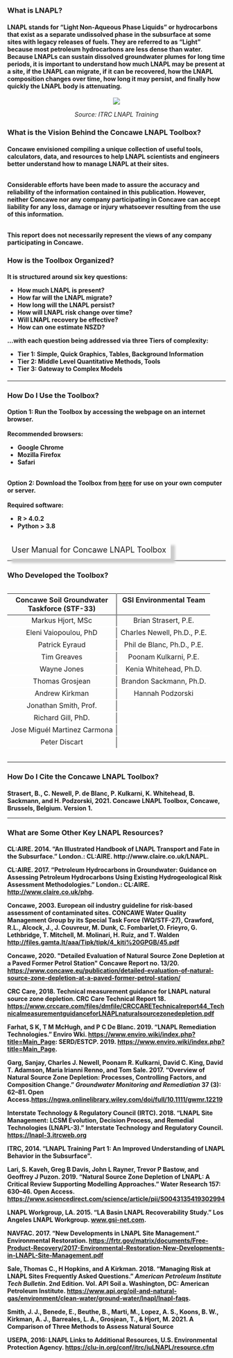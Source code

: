 
<h3><b> What is LNAPL? </b></h3> 

<h4>LNAPL stands for “Light Non-Aqueous Phase Liquids” or hydrocarbons that exist as a separate undissolved phase in the subsurface at some sites with legacy releases of fuels. They are referred to as “Light” because most petroleum hydrocarbons are less dense than water. Because LNAPLs can sustain dissolved groundwater plumes for long time periods, it is important to understand how much LNAPL may be present at a site, if the LNAPL can migrate, if it can be recovered, how the LNAPL composition changes over time, how long it may persist, and finally how quickly the LNAPL body is attenuating.</h4>

<p align="center">
<img src="./01_LNAPL-Overview/Picture1.jpg">
</p>
<p style="text-align: center;"> <i> Source: ITRC LNAPL Training </i> </p>

<h3><b>What is the Vision Behind the Concawe LNAPL Toolbox?</b></h3>

<h4>Concawe envisioned compiling a unique collection of useful tools, calculators, data, and resources to help LNAPL scientists and engineers better understand how to manage LNAPL at their sites.<br><br>

Considerable efforts have been made to assure the accuracy and reliability of the information contained in this publication. However, neither Concawe nor any company participating in Concawe can accept liability for any loss, damage or injury whatsoever resulting from the use of this information. <br><br>

This report does not necessarily represent the views of any company participating in Concawe.</h4>

<h3><b>How is the Toolbox Organized?</b></h3>

<h4>It is structured around six key questions:
<ul>
  <li>How much LNAPL is present?</li>
  <li>How far will the LNAPL migrate?</li>
  <li>How long will the LNAPL persist?</li>
  <li>How will LNAPL risk change over time?</li>
  <li>Will LNAPL recovery be effective?</li>
  <li>How can one estimate NSZD?</li>
</ul>

…with each question being addressed via three Tiers of complexity:
<ul>
  <li>Tier 1:  Simple, Quick Graphics, Tables, Background Information</li>
  <li>Tier 2:  Middle Level Quantitative Methods, Tools</li>
  <li>Tier 3:  Gateway to Complex Models</li>
</ul></h4>

<hr class="featurette-divider">

<h3><b>How Do I Use the Toolbox?</b></h3>

<h4>Option 1: Run the Toolbox by accessing the webpage on an internet browser.<br><br>
Recommended browsers:
<ul>
  <li>Google Chrome</li>
  <li>Mozilla Firefox</li>
  <li>Safari</li>
</ul>

<br>
Option 2: Download the Toolbox from <a href="https://github.com/concawe/LNAPL-Toolbox-" download>here</a> for use on your own computer or server.<br><br>
Required software: 
<ul>
  <li>R > 4.0.2 </li>
  <li>Python > 3.8 </li>
</ul>
</h4>

<br>
    <a class="btn btn-lg btn-primary" style = "white-space: normal; text-align:center; align-items: center; height:100px; width:170px; font-size: 18px; padding: 10px 10px; box-shadow: 10px 10px 5px #ccc;" onclick="window.open('https://www.concawe.eu/wp-content/uploads/Rpt_5-22.pdf')" role="button">User Manual for Concawe 
LNAPL Toolbox </a>


<hr class="featurette-divider">

<h3><b>Who Developed the Toolbox?</b></h3>
<div id="n_table" class="shiny-html-output shiny-bound-output"><style>html {
  font-family: -apple-system, BlinkMacSystemFont, 'Segoe UI', Roboto, Oxygen, Ubuntu, Cantarell, 'Helvetica Neue', 'Fira Sans', 'Droid Sans', Arial, sans-serif;
}

#uzzhigkccv .gt_table {
  display: table;
  border-collapse: collapse;
  margin-left: auto;
  margin-right: auto;
  color: #333333;
  font-size: 16px;
  font-weight: normal;
  font-style: normal;
  background-color: #FFFFFF;
  width: auto;
  border-top-style: solid;
  border-top-width: 3px;
  border-top-color: #D3D3D3;
  border-right-style: solid;
  border-right-width: 3px;
  border-right-color: #D3D3D3;
  border-bottom-style: solid;
  border-bottom-width: 3px;
  border-bottom-color: #D3D3D3;
  border-left-style: solid;
  border-left-width: 3px;
  border-left-color: #D3D3D3;
}

#uzzhigkccv .gt_heading {
  background-color: #FFFFFF;
  text-align: center;
  border-bottom-color: #FFFFFF;
  border-left-style: none;
  border-left-width: 1px;
  border-left-color: #D3D3D3;
  border-right-style: none;
  border-right-width: 1px;
  border-right-color: #D3D3D3;
}

#uzzhigkccv .gt_title {
  color: #333333;
  font-size: 125%;
  font-weight: initial;
  padding-top: 4px;
  padding-bottom: 4px;
  border-bottom-color: #FFFFFF;
  border-bottom-width: 0;
}

#uzzhigkccv .gt_subtitle {
  color: #333333;
  font-size: 85%;
  font-weight: initial;
  padding-top: 0;
  padding-bottom: 4px;
  border-top-color: #FFFFFF;
  border-top-width: 0;
}

#uzzhigkccv .gt_bottom_border {
  border-bottom-style: solid;
  border-bottom-width: 2px;
  border-bottom-color: #D3D3D3;
}

#uzzhigkccv .gt_col_headings {
  border-top-style: solid;
  border-top-width: 2px;
  border-top-color: #D3D3D3;
  border-bottom-style: solid;
  border-bottom-width: 2px;
  border-bottom-color: #D3D3D3;
  border-left-style: none;
  border-left-width: 1px;
  border-left-color: #D3D3D3;
  border-right-style: none;
  border-right-width: 1px;
  border-right-color: #D3D3D3;
}

#uzzhigkccv .gt_col_heading {
  color: #333333;
  background-color: #FFFFFF;
  font-size: 100%;
  font-weight: normal;
  text-transform: inherit;
  border-left-style: none;
  border-left-width: 1px;
  border-left-color: #D3D3D3;
  border-right-style: none;
  border-right-width: 1px;
  border-right-color: #D3D3D3;
  vertical-align: bottom;
  padding-top: 5px;
  padding-bottom: 6px;
  padding-left: 5px;
  padding-right: 5px;
  overflow-x: hidden;
}

#uzzhigkccv .gt_column_spanner_outer {
  color: #333333;
  background-color: #FFFFFF;
  font-size: 100%;
  font-weight: normal;
  text-transform: inherit;
  padding-top: 0;
  padding-bottom: 0;
  padding-left: 4px;
  padding-right: 4px;
}

#uzzhigkccv .gt_column_spanner_outer:first-child {
  padding-left: 0;
}

#uzzhigkccv .gt_column_spanner_outer:last-child {
  padding-right: 0;
}

#uzzhigkccv .gt_column_spanner {
  border-bottom-style: solid;
  border-bottom-width: 2px;
  border-bottom-color: #D3D3D3;
  vertical-align: bottom;
  padding-top: 5px;
  padding-bottom: 6px;
  overflow-x: hidden;
  display: inline-block;
  width: 100%;
}

#uzzhigkccv .gt_group_heading {
  padding: 8px;
  color: #333333;
  background-color: #FFFFFF;
  font-size: 100%;
  font-weight: initial;
  text-transform: inherit;
  border-top-style: solid;
  border-top-width: 2px;
  border-top-color: #D3D3D3;
  border-bottom-style: solid;
  border-bottom-width: 2px;
  border-bottom-color: #D3D3D3;
  border-left-style: none;
  border-left-width: 1px;
  border-left-color: #D3D3D3;
  border-right-style: none;
  border-right-width: 1px;
  border-right-color: #D3D3D3;
  vertical-align: middle;
}

#uzzhigkccv .gt_empty_group_heading {
  padding: 0.5px;
  color: #333333;
  background-color: #FFFFFF;
  font-size: 100%;
  font-weight: initial;
  border-top-style: solid;
  border-top-width: 2px;
  border-top-color: #D3D3D3;
  border-bottom-style: solid;
  border-bottom-width: 2px;
  border-bottom-color: #D3D3D3;
  vertical-align: middle;
}

#uzzhigkccv .gt_from_md > :first-child {
  margin-top: 0;
}

#uzzhigkccv .gt_from_md > :last-child {
  margin-bottom: 0;
}

#uzzhigkccv .gt_row {
  padding-top: 8px;
  padding-bottom: 8px;
  padding-left: 5px;
  padding-right: 5px;
  margin: 10px;
  border-top-style: solid;
  border-top-width: 1px;
  border-top-color: #D3D3D3;
  border-left-style: none;
  border-left-width: 1px;
  border-left-color: #D3D3D3;
  border-right-style: none;
  border-right-width: 1px;
  border-right-color: #D3D3D3;
  vertical-align: middle;
  overflow-x: hidden;
}

#uzzhigkccv .gt_stub {
  color: #333333;
  background-color: #FFFFFF;
  font-size: 100%;
  font-weight: initial;
  text-transform: inherit;
  border-right-style: solid;
  border-right-width: 2px;
  border-right-color: #D3D3D3;
  padding-left: 12px;
}

#uzzhigkccv .gt_summary_row {
  color: #333333;
  background-color: #FFFFFF;
  text-transform: inherit;
  padding-top: 8px;
  padding-bottom: 8px;
  padding-left: 5px;
  padding-right: 5px;
}

#uzzhigkccv .gt_first_summary_row {
  padding-top: 8px;
  padding-bottom: 8px;
  padding-left: 5px;
  padding-right: 5px;
  border-top-style: solid;
  border-top-width: 2px;
  border-top-color: #D3D3D3;
}

#uzzhigkccv .gt_grand_summary_row {
  color: #333333;
  background-color: #FFFFFF;
  text-transform: inherit;
  padding-top: 8px;
  padding-bottom: 8px;
  padding-left: 5px;
  padding-right: 5px;
}

#uzzhigkccv .gt_first_grand_summary_row {
  padding-top: 8px;
  padding-bottom: 8px;
  padding-left: 5px;
  padding-right: 5px;
  border-top-style: double;
  border-top-width: 6px;
  border-top-color: #D3D3D3;
}

#uzzhigkccv .gt_striped {
  background-color: rgba(128, 128, 128, 0.05);
}

#uzzhigkccv .gt_table_body {
  border-top-style: solid;
  border-top-width: 2px;
  border-top-color: #D3D3D3;
  border-bottom-style: solid;
  border-bottom-width: 2px;
  border-bottom-color: #D3D3D3;
}

#uzzhigkccv .gt_footnotes {
  color: #333333;
  background-color: #FFFFFF;
  border-bottom-style: none;
  border-bottom-width: 2px;
  border-bottom-color: #D3D3D3;
  border-left-style: none;
  border-left-width: 2px;
  border-left-color: #D3D3D3;
  border-right-style: none;
  border-right-width: 2px;
  border-right-color: #D3D3D3;
}

#uzzhigkccv .gt_footnote {
  margin: 0px;
  font-size: 90%;
  padding: 4px;
}

#uzzhigkccv .gt_sourcenotes {
  color: #333333;
  background-color: #FFFFFF;
  border-bottom-style: none;
  border-bottom-width: 2px;
  border-bottom-color: #D3D3D3;
  border-left-style: none;
  border-left-width: 2px;
  border-left-color: #D3D3D3;
  border-right-style: none;
  border-right-width: 2px;
  border-right-color: #D3D3D3;
}

#uzzhigkccv .gt_sourcenote {
  font-size: 90%;
  padding: 4px;
}

#uzzhigkccv .gt_left {
  text-align: left;
}

#uzzhigkccv .gt_center {
  text-align: center;
}

#uzzhigkccv .gt_right {
  text-align: right;
  font-variant-numeric: tabular-nums;
}

#uzzhigkccv .gt_font_normal {
  font-weight: normal;
}

#uzzhigkccv .gt_font_bold {
  font-weight: bold;
}

#uzzhigkccv .gt_font_italic {
  font-style: italic;
}

#uzzhigkccv .gt_super {
  font-size: 65%;
}

#uzzhigkccv .gt_footnote_marks {
  font-style: italic;
  font-size: 65%;
}
</style>
<div id="uzzhigkccv" style="overflow-x:auto;overflow-y:auto;width:auto;height:auto;"><table align="left" class="gt_table">
  
  <thead class="gt_col_headings">
    <tr>
      <th class="gt_col_heading gt_columns_bottom_border gt_left" rowspan="1" colspan="1" style="text-align: center; font-weight: bold; border-right-width: 2px; border-right-style: solid; border-right-color: grey;">Concawe Soil Groundwater<br>Taskforce (STF-33)</th>
      <th class="gt_col_heading gt_columns_bottom_border gt_left" rowspan="1" colspan="1" style="text-align: center; font-weight: bold;">GSI Environmental Team<br><br></th>
    </tr>
  </thead>
  <tbody class="gt_table_body">
    <tr>
      <td class="gt_row gt_left" style="text-align: center; border-bottom-width: 2px; border-bottom-style: solid; border-bottom-color: white; border-right-width: 2px; border-right-style: solid; border-right-color: grey;">Markus Hjort, MSc</td>
      <td class="gt_row gt_left" style="text-align: center; border-bottom-width: 2px; border-bottom-style: solid; border-bottom-color: white;">Brian Strasert, P.E.</td>
    </tr>
    <tr>
      <td class="gt_row gt_left" style="text-align: center; border-bottom-width: 2px; border-bottom-style: solid; border-bottom-color: white; border-right-width: 2px; border-right-style: solid; border-right-color: grey;">Eleni Vaiopoulou, PhD</td>
      <td class="gt_row gt_left" style="text-align: center; border-bottom-width: 2px; border-bottom-style: solid; border-bottom-color: white;">Charles Newell, Ph.D., P.E.</td>
    </tr>
    <tr>
      <td class="gt_row gt_left" style="text-align: center; border-bottom-width: 2px; border-bottom-style: solid; border-bottom-color: white; border-right-width: 2px; border-right-style: solid; border-right-color: grey;">Patrick Eyraud</td>
      <td class="gt_row gt_left" style="text-align: center; border-bottom-width: 2px; border-bottom-style: solid; border-bottom-color: white;">Phil de Blanc, Ph.D., P.E.</td>
    </tr>
    <tr>
      <td class="gt_row gt_left" style="text-align: center; border-bottom-width: 2px; border-bottom-style: solid; border-bottom-color: white; border-right-width: 2px; border-right-style: solid; border-right-color: grey;">Tim Greaves</td>
      <td class="gt_row gt_left" style="text-align: center; border-bottom-width: 2px; border-bottom-style: solid; border-bottom-color: white;">Poonam Kulkarni, P.E.</td>
    </tr>
    <tr>
      <td class="gt_row gt_left" style="text-align: center; border-bottom-width: 2px; border-bottom-style: solid; border-bottom-color: white; border-right-width: 2px; border-right-style: solid; border-right-color: grey;">Wayne Jones</td>
      <td class="gt_row gt_left" style="text-align: center; border-bottom-width: 2px; border-bottom-style: solid; border-bottom-color: white;">Kenia Whitehead, Ph.D.</td>
    </tr>
    <tr>
      <td class="gt_row gt_left" style="text-align: center; border-bottom-width: 2px; border-bottom-style: solid; border-bottom-color: white; border-right-width: 2px; border-right-style: solid; border-right-color: grey;">Thomas Grosjean</td>
      <td class="gt_row gt_left" style="text-align: center; border-bottom-width: 2px; border-bottom-style: solid; border-bottom-color: white;">Brandon Sackmann, Ph.D.</td>
    </tr>
    <tr>
      <td class="gt_row gt_left" style="text-align: center; border-bottom-width: 2px; border-bottom-style: solid; border-bottom-color: white; border-right-width: 2px; border-right-style: solid; border-right-color: grey;">Andrew Kirkman</td>
      <td class="gt_row gt_left" style="text-align: center; border-bottom-width: 2px; border-bottom-style: solid; border-bottom-color: white;">Hannah Podzorski</td>
    </tr>
    <tr>
      <td class="gt_row gt_left" style="text-align: center; border-bottom-width: 2px; border-bottom-style: solid; border-bottom-color: white; border-right-width: 2px; border-right-style: solid; border-right-color: grey;">Jonathan Smith, Prof.</td>
      <td class="gt_row gt_left" style="text-align: center; border-bottom-width: 2px; border-bottom-style: solid; border-bottom-color: white;"></td>
    </tr>
    <tr>
      <td class="gt_row gt_left" style="text-align: center; border-bottom-width: 2px; border-bottom-style: solid; border-bottom-color: white; border-right-width: 2px; border-right-style: solid; border-right-color: grey;">Richard Gill, PhD.</td>
      <td class="gt_row gt_left" style="text-align: center; border-bottom-width: 2px; border-bottom-style: solid; border-bottom-color: white;"></td>
    </tr>
        <tr>
      <td class="gt_row gt_left" style="text-align: center; border-bottom-width: 2px; border-bottom-style: solid; border-bottom-color: white; border-right-width: 2px; border-right-style: solid; border-right-color: grey;">Jose Miguél Martinez Carmona</td>
      <td class="gt_row gt_left" style="text-align: center; border-bottom-width: 2px; border-bottom-style: solid; border-bottom-color: white;"></td>
    </tr>
            <tr>
      <td class="gt_row gt_left" style="text-align: center; border-bottom-width: 2px; border-bottom-style: solid; border-bottom-color: white; border-right-width: 2px; border-right-style: solid; border-right-color: grey;">Peter Discart</td>
      <td class="gt_row gt_left" style="text-align: center; border-bottom-width: 2px; border-bottom-style: solid; border-bottom-color: white;"></td>
    </tr>
  </tbody>
  
  
</table></div></div>

<hr class="featurette-divider">

<h3><b>How Do I Cite the Concawe LNAPL Toolbox?</b></h3>
<h4>
Strasert, B., C. Newell, P. de Blanc, P. Kulkarni, K. Whitehead, B. Sackmann, and H. Podzorski, 2021.  Concawe LNAPL Toolbox, Concawe, Brussels, Belgium.  Version 1.

<hr class="featurette-divider">

<h3><b>What are Some Other Key LNAPL Resources?</b></h3>
<h4>
CL:AIRE. 2014. “An Illustrated Handbook of LNAPL Transport and Fate in the Subsurface.” London.: CL:AIRE. http://www.claire.co.uk/LNAPL.

CL:AIRE. 2017. “Petroleum Hydrocarbons in Groundwater: Guidance on Assessing Petroleum Hydrocarbons Using Existing Hydrogeological Risk Assessment Methodologies.” London.: CL:AIRE. http://www.claire.co.uk/phg.

Concawe, 2003.  European oil industry guideline for risk-based assessment of contaminated sites.   CONCAWE Water Quality Management Group by its Special Task Force (WQ/STF-27), Crawford, R.L., Alcock, J., J. Couvreur, M. Dunk, C. Fombarlet,O. Frieyro, G. Lethbridge, T. Mitchell, M. Molinari, H. Ruiz, and T. Walden  http://files.gamta.lt/aaa/Tipk/tipk/4_kiti%20GPGB/45.pdf

Concawe, 2020.  "Detailed Evaluation of Natural Source Zone Depletion at a Paved Former Petrol Station"  Concawe Report no. 13/20.  https://www.concawe.eu/publication/detailed-evaluation-of-natural-source-zone-depletion-at-a-paved-former-petrol-station/

CRC Care, 2018.  Technical measurement guidance for LNAPL natural source zone depletion.  CRC Care Technical Report 18.   https://www.crccare.com/files/dmfile/CRCCARETechnicalreport44_TechnicalmeasurementguidanceforLNAPLnaturalsourcezonedepletion.pdf

Farhat, S K, T M McHugh, and P C De Blanc. 2019. “LNAPL Remediation Technologies.” Enviro Wki. https://www.enviro.wiki/index.php?title=Main_Page: SERD/ESTCP. 2019. https://www.enviro.wiki/index.php?title=Main_Page.

Garg, Sanjay, Charles J. Newell, Poonam R. Kulkarni, David C. King, David T. Adamson, Maria Irianni Renno, and Tom Sale. 2017. “Overview of Natural Source Zone Depletion: Processes, Controlling Factors, and Composition Change.” <i>Groundwater Monitoring and Remediation</i> 37 (3): 62–81. Open Access.https://ngwa.onlinelibrary.wiley.com/doi/full/10.1111/gwmr.12219

Interstate Technology & Regulatory Council (IRTC). 2018. “LNAPL Site Management: LCSM Evolution, Decision Process, and Remedial Technologies (LNAPL-3).” Interstate Technology and Regulatory Council.  https://lnapl-3.itrcweb.org

ITRC, 2014. “LNAPL Training Part 1: An Improved Understanding of LNAPL Behavior in the Subsurface".

Lari, S. Kaveh, Greg B Davis, John L Rayner, Trevor P Bastow, and Geoffrey J Puzon. 2019. “Natural Source Zone Depletion of LNAPL: A Critical Review Supporting Modelling Approaches.” Water Research 157: 630–46. Open Access.  https://www.sciencedirect.com/science/article/pii/S0043135419302994

LNAPL Workgroup, LA. 2015. “LA Basin LNAPL Recoverability Study.” Los Angeles LNAPL Workgroup. www.gsi-net.com.

NAVFAC. 2017. “New Developments in LNAPL Site Management.” Environmental Restoration.  https://frtr.gov/matrix/documents/Free-Product-Recovery/2017-Environmental-Restoration-New-Developments-in-LNAPL-Site-Management.pdf

Sale, Thomas C., H Hopkins, and A Kirkman. 2018. “Managing Risk at LNAPL Sites Frequently Asked Questions.” <i>American Petroleum Institute Tech Bulletin</i>. 2nd Edition. Vol. API Soil a. Washington, DC: American Petroleum Institute. https://www.api.org/oil-and-natural-gas/environment/clean-water/ground-water/lnapl/lnapl-faqs.

Smith, J. J., Benede, E., Beuthe, B., Marti, M., Lopez, A. S., Koons, B. W., Kirkman, A. J., Barreales, L. A., Grosjean, T., & Hjort, M. 2021. A Comparison of Three Methods to Assess Natural Source

USEPA, 2016:  LNAPL Links to Additional Resources, U.S. Environmental Protection Agency. https://clu-in.org/conf/itrc/iuLNAPL/resource.cfm  
